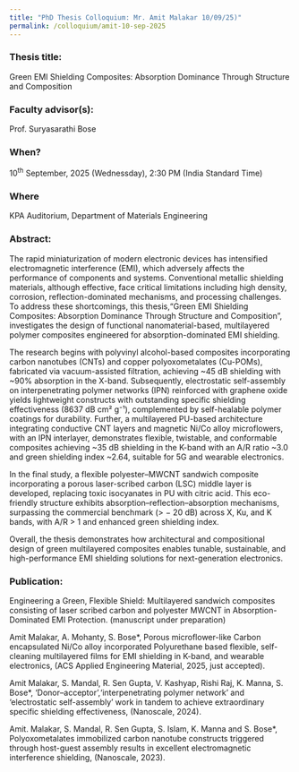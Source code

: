 ```yaml
---
title: "PhD Thesis Colloquium: Mr. Amit Malakar 10/09/25)"
permalink: /colloquium/amit-10-sep-2025
---
```

### Thesis title:
Green EMI Shielding Composites: Absorption Dominance Through Structure and Composition

### Faculty advisor(s):
Prof. Suryasarathi Bose

### When?
10<sup>th</sup> September, 2025 (Wednessday), 2:30 PM (India Standard Time)

### Where
KPA Auditorium, Department of Materials Engineering

### Abstract: 
The rapid miniaturization of modern electronic devices has intensified electromagnetic interference (EMI), which adversely affects the performance of components and systems. Conventional metallic shielding materials, although effective, face critical limitations including high density, corrosion, reflection-dominated mechanisms, and processing challenges. To address these shortcomings, this thesis,“Green EMI Shielding Composites: Absorption Dominance Through Structure and Composition”, investigates the design of functional nanomaterial-based, multilayered polymer composites engineered for absorption-dominated EMI shielding.

The research begins with polyvinyl alcohol-based composites incorporating carbon nanotubes (CNTs) and copper polyoxometalates (Cu-POMs), fabricated via vacuum-assisted filtration, achieving ~45 dB shielding with ~90% absorption in the X-band. Subsequently, electrostatic self-assembly on interpenetrating polymer networks (IPN) reinforced with graphene oxide yields lightweight constructs with outstanding specific shielding effectiveness (8637 dB cm² g⁻¹), complemented by self-healable polymer coatings for durability. Further, a multilayered PU-based architecture integrating conductive CNT layers and magnetic Ni/Co alloy microflowers, with an IPN interlayer, demonstrates flexible, twistable, and conformable composites achieving ~35 dB shielding in the K-band with an A/R ratio ~3.0 and green shielding index ~2.64, suitable for 5G and wearable electronics.

In the final study, a flexible polyester–MWCNT sandwich composite incorporating a porous laser-scribed carbon (LSC) middle layer is developed, replacing toxic isocyanates in PU with citric acid. This eco-friendly structure exhibits absorption–reflection–absorption mechanisms, surpassing the commercial benchmark (> − 20 dB) across X, Ku, and K bands, with A/R > 1 and enhanced green shielding index.

Overall, the thesis demonstrates how architectural and compositional design of green multilayered composites enables tunable, sustainable, and high-performance EMI shielding solutions for next-generation electronics.


### Publication:
Engineering a Green, Flexible Shield: Multilayered sandwich composites consisting of laser scribed carbon and polyester MWCNT in Absorption-Dominated EMI Protection. (manuscript under preparation)

Amit Malakar, A. Mohanty, S. Bose*, Porous microflower-like Carbon encapsulated Ni/Co alloy incorporated Polyurethane based flexible, self-cleaning multilayered films for EMI shielding in K-band, and wearable electronics, (ACS Applied Engineering Material, 2025, just accepted).

Amit Malakar, S. Mandal, R. Sen Gupta, V. Kashyap, Rishi Raj, K. Manna, S. Bose*, ‘Donor–acceptor’,‘interpenetrating polymer network’ and ‘electrostatic self-assembly’ work in tandem to achieve extraordinary specific shielding effectiveness, (Nanoscale, 2024).

Amit. Malakar, S. Mandal, R. Sen Gupta, S. Islam, K. Manna and S. Bose*, Polyoxometalates immobilized carbon nanotube constructs triggered through host-guest assembly results in excellent electromagnetic interference shielding, (Nanoscale, 2023).